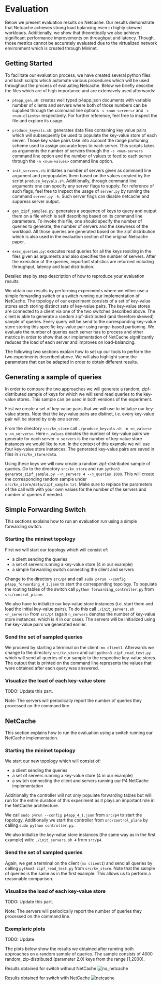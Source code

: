 # Evaluation

Below we present evaluation results on Netcache. Our results demonstrate that Netcache
achieves strong load balancing even in highly skewed workloads. Additionally, we show
that theoretically we also achieve significant performance improvements on throughput
and latency. Though, those metrics cannot be accurately evaluated due to the virtualized
network environment which is created through Mininet.

## Getting Started

To facilitate our evaluation process, we have created several python files and bash
scripts which automate various procedures which will be used throughout the process
of evaluating Netcache. Below we briefly describe the files which are of high
importance and are extensively used afterwards:

*	`p4app_gen.sh`: creates well typed p4app.json documents with variable number of
	clients and servers where both of those numbers can be supplied through the command
	line options `-s <num-servers>` and `-c <num-clients>` respectively. For further
	reference, feel free to inspect the file and explore its usage.

*	`produce_keyvals.sh`: generates data files containing key value pairs which will
	subsequently be used to populate the key-value store of each server. Those key value
	pairs take into account the range partioning scheme used to assign accurate keys to
	each server. This scripts takes as arguments the number of servers through the
	`-s <num-servers` command line option and the number of values to feed to each server
	through the `-n <num-values>` command line option.

*	`init_servers.sh`: initiates a number of servers given as command line argument
	and prepopulates them based on the values created by the script `produce_keyvals.sh`.
	Additionally, through command line arguments one can specify any server flags to supply.
	For reference of such flags, feel free to inspect the usage of `server.py` by running the
	command `server.py -h`. Such server flags can disable netcache and suppress server output.

*	`gen_zipf_samples.py`: generates a sequence of keys to query and output them
	on a file which is self describing based on its command line parameters. To invoke
	this file, one should specify the number of queries to generate, the number of servers
	and the skewness of the workload. All those queries are generated based on the zipf
	distribution which is also used in the evaluation section of the original Netcache paper.

*	`exec_queries.py`: executes read queries for all the keys residing in the files
	given as arguments and also specifies the number of servers. After the execution of the
	queries, important statistics are returned including throughput, latency and load distribution.





Detailed step by step description of how to reproduce your evaluation results.

We obtain our results by performing experiments where we either use a simple
forwarding switch or a switch running our implementation of NetCache.
The topology of our experiment consists of a set of key-value stores each storing
distinct sets of key-value pairs. The key-value stores are connected to a client
via one of the two switches described above. The client is able to generate a random
zipf-distributed (and therefore skewed) sample of queries. Every query will be send
to the corresponding key-value store storing this specific key-value pair using
range-based partioning. We evaluate the number of queries each server has to process
and other metrics in order to show that our implementation of NetCache significantly reduces the load of each server and improves on load-balancing.

The following two sections explain how to set up our tools to perform the two
experiments described above. We will also highlight some the parameters that can
be adapted in order to obtain different results.

## Generating a sample of queries

In order to compare the two approaches we will generate a random, zipf-distributed
sample of keys for which we will send read queries to the key-value stores.
This sample can be used in both versions of the experiment.

First we create a set of key-value pairs that we will use to initialize our
key-value stores. Note that the key-value pairs are distinct, i.e. every
key-value pair will be stored by only one server.

From the directory `src/kv_store` call `./produce_keyvals.sh -n <n_values> -s <n_servers>`. Here `n_values` denotes the number of key-value pairs we
generate for each server. `n_servers` is the number of
key-value store instances we would like to run. In the context of this example
we will use four key-value store instances. The generated key-value pairs are
saved in files in `src/kv_store/data`.


Using these keys we will now create a random zipf-distributed sample of queries.
Go to the directory `src/kv_store` and run
`python3 generate_zipf_sample.py --n_servers 4 --n_queries 1000`.
This will create the corresponding random sample under
 `src/kv_store/data/zipf_sample.txt`.  Make sure to replace the parameters of the call with with your own values for the number of the servers and number of queries if needed.

## Simple Forwarding Switch

This sections explains how to run an evaluation run using a simple forwarding switch.

### Starting the mininet topology
First we will start our topology which will consist of:
  * a client sending the queries
  * a set of servers running a key-value store (4 in our example)
  * a simple forwarding switch connecting the client and servers

Change to the directory `src/p4` and call
`sudo p4run --config p4app_forwarding_4_1.json` to start the corresponding
topology. To populate the routing tables of the switch call
`python forwarding_controller.py` from `src/control_plane`.

We also have to initialize our key-value store instances (i.e. start them and
load the initial key-value pairs). To do this call `./init_servers.sh <n_servers>`
from `src/p4` (again `n_servers` denotes the number of key-value store instances,
which is 4 in our case). The servers will be initialized using the key-value
pairs we generated earlier.

### Send the set of sampled queries
We proceed by starting a terminal on the client: `mx client1`. Afterwards we change
to the directory `src/kv_store` and call `python3 zipf_read_test.py` which will
send all queries of our sample to the respective key-value stores. The output that is printed on the command line represents the values that were obtained after each query was
answered.

### Visualize the load of each key-value store

TODO: Update this part.

Note: The servers will periodically report the number of queries they processed
on the command line.

## NetCache

This section explains how to run the evaluation using a switch running our
NetCache implementation.

### Starting the mininet topology
We start our new topology which will consist of:
* a client sending the queries
* a set of servers running a key-value store (4 in our example)
* a switch connecting the client and servers running our P4 NetCache implementation

Additionally the controller will not only populate forwarding tables but will
run for the entire duration of this experiment as it plays an important role
in the NetCache architecture.

We call `sudo p4run --config p4app_4_1.json` from `src/p4` to start the topology.
Additionally we start the controller from `src/control_plane` by calling
`sudo python controller.py`.

We also initialize the key-value store instances (the same way as in the first
example) with: `./init_servers.sh 4` from `src/p4`.

### Send the set of sampled queries
Again, we get a terminal on the client (`mx client1`) and send all queries by
calling `python3 zipf_read_test.py` from `src/kv_store`. Note that the
sample of queries is the same as in the first example. This allows us to perform
a reasonable comparison.

### Visualize the load of each key-value store

TODO: Update this part.

Note: The servers will periodically report the number of queries they processed
on the command line.


### Exemplaric plots

TODO: Update

The plots below show the results we obtained after running both
approaches on a random sample of queries. The sample consists
of 4000 random, zip-distributed (parameter 2.0) keys from the range
[1,2000].


Results obtained for switch without NetCache
![no_netcache](plot.png)

Results obtained for switch with NetCache
![netcache](plot_netcache.png)
